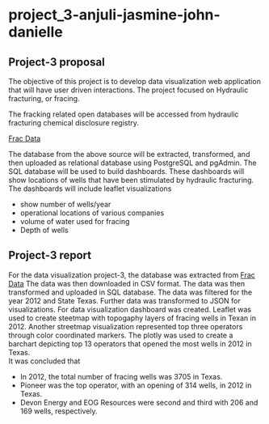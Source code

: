 # project_3-anjuli-jasmine-john-danielle

## Project-3 proposal

The objective of this project is to develop data visualization web application that will have user driven interactions. The project focused on Hydraulic fracturing, or fracing.

The fracking related open databases will be accessed from hydraulic fracturing chemical disclosure registry. 

[Frac Data](https://www.fracfocus.org/index.php?p=data-download)

The database from the above source will be extracted, transformed, and then uploaded as relational database using PostgreSQL and pgAdmin. The SQL database will be used to build dashboards. These dashboards will show locations of wells that have been  stimulated by hydraulic fracturing.  The dashboards will include leaflet visualizations
* show number of wells/year
* operational locations of various companies
* volume of water used for fracing
* Depth of wells

## Project-3 report

For the data visualization project-3, the database was extracted from [Frac Data](https://www.fracfocus.org/index.php?p=data-download) The data was then downloaded in CSV format. The data was then transformed and uploaded in SQL database. The data was filtered for the year 2012 and State Texas. Further data was transformed to JSON for visualizations. 
For data visualization dashboard was created. Leaflet was used to create steetmap with topogaphy layers of fracing wells in Texan in 2012. Another streetmap visualization represented top three operators through color coordinated markers. The plotly was used to create a barchart depicting top 13 operators that opened the most wells in 2012 in Texas.  
It was concluded that 
* In 2012, the total number of fracing wells was 3705 in Texas.
* Pioneer was the top operator, with an opening of 314 wells, in 2012 in Texas.
* Devon Energy and EOG Resources were second and third with 206 and 169 wells, respectively.   


